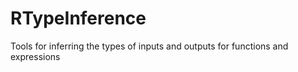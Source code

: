 RTypeInference
==============

Tools for inferring the types of inputs and outputs for functions and expressions